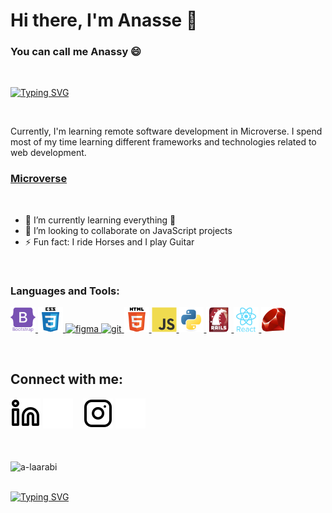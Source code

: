 # Hi there, I'm Anasse 👋
### You can call me Anassy 😄

<br />


[![Typing SVG](https://readme-typing-svg.herokuapp.com?size=35&duration=4500&color=975BF7&center=true&vCenter=true&width=1000&lines=Welcome+to+my+profile!%F0%9F%A4%97)](https://git.io/typing-svg)


<br />

<p>Currently, I'm learning remote software development in Microverse. I spend most of my time learning different frameworks and technologies related to web development.</p>

### [Microverse](https://www.microverse.org/?grsf=1rq5du)

<br />

- 🌱 I’m currently learning everything 🤣
- 👯 I’m looking to collaborate on JavaScript projects
- ⚡ Fun fact: I ride Horses and I play Guitar 
<br />

<h3 align="left">Languages and Tools:</h3>
<p align="left"> <a href="https://getbootstrap.com" target="_blank" rel="noreferrer"> <img src="https://raw.githubusercontent.com/devicons/devicon/master/icons/bootstrap/bootstrap-plain-wordmark.svg" alt="bootstrap" width="40" height="40"/> </a> <a href="https://www.w3schools.com/css/" target="_blank" rel="noreferrer"> <img src="https://raw.githubusercontent.com/devicons/devicon/master/icons/css3/css3-original-wordmark.svg" alt="css3" width="40" height="40"/> </a> <a href="https://www.figma.com/" target="_blank" rel="noreferrer"> <img src="https://www.vectorlogo.zone/logos/figma/figma-icon.svg" alt="figma" width="40" height="40"/> </a> <a href="https://git-scm.com/" target="_blank" rel="noreferrer"> <img src="https://www.vectorlogo.zone/logos/git-scm/git-scm-icon.svg" alt="git" width="40" height="40"/> </a> <a href="https://www.w3.org/html/" target="_blank" rel="noreferrer"> <img src="https://raw.githubusercontent.com/devicons/devicon/master/icons/html5/html5-original-wordmark.svg" alt="html5" width="40" height="40"/> </a> <a href="https://developer.mozilla.org/en-US/docs/Web/JavaScript" target="_blank" rel="noreferrer"> <img src="https://raw.githubusercontent.com/devicons/devicon/master/icons/javascript/javascript-original.svg" alt="javascript" width="40" height="40"/> </a> <a href="https://www.python.org" target="_blank" rel="noreferrer"> <img src="https://raw.githubusercontent.com/devicons/devicon/master/icons/python/python-original.svg" alt="python" width="40" height="40"/> </a> <a href="https://rubyonrails.org" target="_blank" rel="noreferrer"> <img src="https://raw.githubusercontent.com/devicons/devicon/master/icons/rails/rails-original-wordmark.svg" alt="rails" width="40" height="40"/> </a> <a href="https://reactjs.org/" target="_blank" rel="noreferrer"> <img src="https://raw.githubusercontent.com/devicons/devicon/master/icons/react/react-original-wordmark.svg" alt="react" width="40" height="40"/> </a><img src="https://raw.githubusercontent.com/devicons/devicon/master/icons/ruby/ruby-original.svg" alt="ruby" width="40" height="40"/> </a> </p>

<br />

## Connect with me:

[![website](./img/linkedin-light.svg)](https://www.linkedin.com/in/anasse-laarabi-96518616b/#gh-light-mode-only)
[![website](./img/linkedin-dark.svg)](https://www.linkedin.com/in/anasse-laarabi-96518616b/#gh-dark-mode-only)
&nbsp;&nbsp;
[![website](./img/instagram-light.svg)](https://www.instagram.com/anas_laarabi/#gh-light-mode-only)
[![website](./img/instagram-dark.svg)](https://www.instagram.com/anas_laarabi/#gh-dark-mode-only)

<br />
<br />

<img align="center" src="https://github-readme-stats.vercel.app/api?username=a-laarabi&amp;show_icons=true&amp;title_color=fff&amp;icon_color=79ff97&amp;text_color=9f9f9f&amp;bg_color=003559&amp;count_private=true" alt="a-laarabi" />

<br />
<br />

[![Typing SVG](https://readme-typing-svg.herokuapp.com?size=35&duration=4500&color=975BF7&center=true&vCenter=true&width=1000&lines=Nice+to+meet+you!%F0%9F%98%84)](https://git.io/typing-svg)

